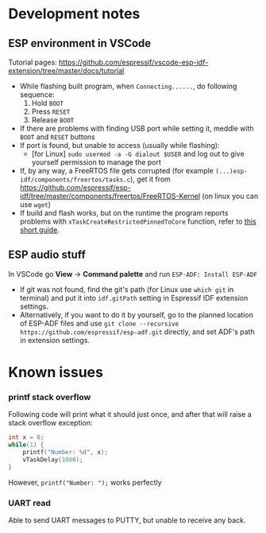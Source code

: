 # Development notes
## ESP environment in VSCode
Tutorial pages: https://github.com/espressif/vscode-esp-idf-extension/tree/master/docs/tutorial
- While flashing built program, when `Connecting......`, do following sequence:
    1. Hold `BOOT`
    1. Press `RESET`
    1. Release `BOOT`
- If there are problems with finding USB port while setting it, meddle with `BOOT` and `RESET` buttons
- If port is found, but unable to access (usually while flashing):
    - [for Linux] `sudo usermod -a -G dialout $USER` and log out to give yourself permission to manage the port
- If, by any way, a FreeRTOS file gets corrupted (for example `(...)esp-idf/components/freertos/tasks.c`), get it from https://github.com/espressif/esp-idf/tree/master/components/freertos/FreeRTOS-Kernel (on linux you can use `wget`)
- If build and flash works, but on the runtime the program reports problems with `xTaskCreateRestrictedPinnedToCore` function, refer to [this short guide](devnotes/pintocore.md).

## ESP audio stuff
In VSCode go **View** -> **Command palette** and run `ESP-ADF: Install ESP-ADF`
- If git was not found, find the git's path (for Linux use `which git` in terminal) and put it into `idf.gitPath` setting in Espressif IDF extension settings.
- Alternatively, if you want to do it by yourself, go to the planned location of ESP-ADF files and use `git clone --recursive https://github.com/espressif/esp-adf.git` directly, and set ADF's path in extension settings.


# Known issues
### printf stack overflow
Following code will print what it should just once, and after that will raise a stack overflow exception:
```c
int x = 0;
while(1) {
    printf("Number: %d", x);
    vTaskDelay(1000);
}
```
However, `printf("Number: ");` works perfectly

### UART read
Able to send UART messages to PUTTY, but unable to receive any back.

